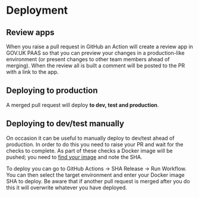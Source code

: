 # Deployment

## Review apps

When you raise a pull request in GitHub an Action will create a review app in GOV.UK PAAS so that you can preview your changes in a production-like environment (or present changes to other team members ahead of merging). When the review all is built a comment will be posted to the PR with a link to the app. 

## Deploying to production

A merged pull request will deploy **to dev, test and production**. 

## Deploying to dev/test manually

On occasion it can be useful to manually deploy to dev/test ahead of production. In order to do this you need to raise your PR and wait for the checks to complete. As part of these checks a Docker image will be pushed; you need to [find your image](https://github.com/DFE-Digital/get-into-teaching-app/pkgs/container/get-into-teaching-frontend) and note the SHA.

To deploy you can go to GitHub Actions -> SHA Release -> Run Workflow. You can then select the target environment and enter your Docker image SHA to deploy. Be aware that if another pull request is merged after you do this it will overwrite whatever you have deployed.

